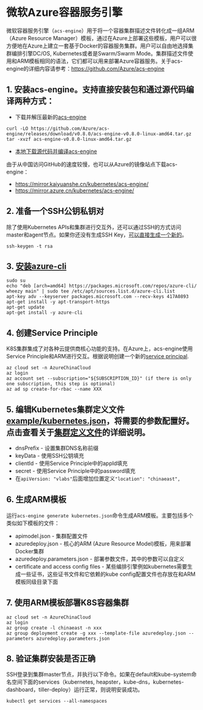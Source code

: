 # 微软Azure容器服务引擎

微软容器服务引擎（`acs-engine`）用于将一个容器集群描述文件转化成一组ARM（Azure Resource Manager）模板，通过在Azure上部署这些模板，用户可以很方便地在Azure上建立一套基于Docker的容器服务集群。用户可以自由地选择集群编排引擎DC/OS, Kubernetes或者是Swarm/Swarm Mode。集群描述文件使用和ARM模板相同的语法，它们都可以用来部署Azure容器服务。关于acs-engine的详细内容请参考：https://github.com/Azure/acs-engine

## 1.  安装acs-engine。支持直接安装包和通过源代码编译两种方式：
- 下载并解压最新的[acs-engine](https://github.com/Azure/acs-engine/releases/)
```
curl -LO https://github.com/Azure/acs-engine/releases/download/v0.8.0/acs-engine-v0.8.0-linux-amd64.tar.gz
tar -xvzf acs-engine-v0.8.0-linux-amd64.tar.gz
```
- [本地下载源代码并编译acs-engine](https://github.com/Azure/acs-engine/blob/master/docs/acsengine.zh-CN.md)

由于从中国访问GitHub的速度较慢，也可以从Azure的镜像站点下载acs-engine：
- https://mirror.kaiyuanshe.cn/kubernetes/acs-engine/
- https://mirror.azure.cn/kubernetes/acs-engine/

## 2. 准备一个SSH公钥私钥对
除了使用Kubernetes APIs和集群进行交互外，还可以通过SSH的方式访问master和agent节点。如果你还没有生成SSH Key，[可以直接生成一个新的](https://github.com/Azure/acs-engine/blob/master/docs/ssh.md#ssh-key-generation)。
```
ssh-keygen -t rsa
```

## 3. [安装azure-cli](https://docs.microsoft.com/en-us/cli/azure/install-azure-cli?view=azure-cli-latest)
```
sudo su
echo "deb [arch=amd64] https://packages.microsoft.com/repos/azure-cli/ wheezy main" | sudo tee /etc/apt/sources.list.d/azure-cli.list
apt-key adv --keyserver packages.microsoft.com --recv-keys 417A0893
apt-get install -y apt-transport-https
apt-get update
apt-get install -y azure-cli
```

## 4. 创建Service Principle
K8S集群集成了对各种云提供商核心功能的支持。在Azure上，acs-engine使用Service Principle和ARM进行交互。根据说明创建一个新的[service principal](https://github.com/Azure/acs-engine/blob/master/docs/serviceprincipal.md).
```
az cloud set -n AzureChinaCloud
az login
az account set --subscription="${SUBSCRIPTION_ID}" (if there is only one subscription, this step is optional)
az ad sp create-for-rbac --name XXX
```

## 5. 编辑Kubernetes集群定义文件[example/kubernetes.json](https://raw.githubusercontent.com/Azure/acs-engine/master/examples/kubernetes.json)，将需要的参数配置好。点击查看关于[集群定义文件](https://github.com/Azure/acs-engine/blob/master/docs/clusterdefinition.zh-CN.md)的详细说明。
* dnsPrefix - 设置集群DNS名称前缀
* keyData - 使用SSH公钥填充
* clientId - 使用Service Principle中的appId填充
* secret - 使用Service Principle中的password填充
* 在`apiVersion: "vlabs"`后面增加位置定义`"location": "chinaeast",`

## 6. 生成ARM模板
运行`acs-engine generate kubernetes.json`命令生成ARM模板。主要包括多个类似如下模板的文件：
* apimodel.json - 集群配置文件
* azuredeploy.json - 核心的ARM (Azure Resource Model)模板，用来部署Docker集群
* azuredeploy.parameters.json - 部署参数文件，其中的参数可以自定义
* certificate and access config files - 某些编排引擎例如kubernetes需要生成一些证书，这些证书文件和它依赖的kube config配置文件也存放在和ARM模板同级目录下面

## 7. 使用ARM模板部署K8S容器集群
```
az cloud set -n AzureChinaCloud
az login
az group create -l chinaeast -n xxx
az group deployment create -g xxx --template-file azuredeploy.json --parameters azuredeploy.parameters.json
```

## 8. 验证集群安装是否正确
SSH登录到集群master节点，并执行以下命令。如果在default和kube-system命名空间下面的services（kubernetes, heapster，kube-dns，kubernetes-dashboard，tiller-deploy）运行正常，则说明安装成功。
```
kubectl get services --all-namespaces
```
